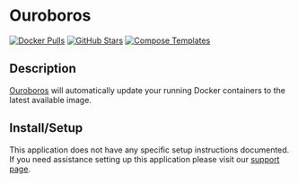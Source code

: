 # Ouroboros

[![Docker Pulls](https://img.shields.io/docker/pulls/pyouroboros/ouroboros?style=flat-square&color=607D8B&label=docker%20pulls&logo=docker)](https://hub.docker.com/r/pyouroboros/ouroboros)
[![GitHub Stars](https://img.shields.io/github/stars/pyouroboros/ouroboros?style=flat-square&color=607D8B&label=github%20stars&logo=github)](https://github.com/pyouroboros/ouroboros)
[![Compose Templates](https://img.shields.io/static/v1?style=flat-square&color=607D8B&label=compose&message=templates)](https://github.com/jodfie/TrunkSTARTer/tree/master/compose/.apps/ouroboros)

## Description

[Ouroboros](https://github.com/pyouroboros/ouroboros) will automatically update
your running Docker containers to the latest available image.

## Install/Setup

This application does not have any specific setup instructions documented. If
you need assistance setting up this application please visit our
[support page](https://trunkstarter.com/basics/support/).
